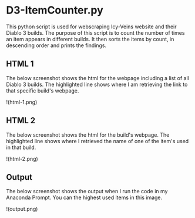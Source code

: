 # D3-ItemCounter.py

This python script is used for webscraping Icy-Veins website and their Diablo 3 builds.
The purpose of this script is to count the number of times an item appears in different builds. It then sorts the items by count, in descending order and prints the findings.

## HTML 1

The below screenshot shows the html for the webpage including a list of all Diablo 3 builds. The highlighted line shows where I am retrieving the link to that specific build's webpage.

!(html-1.png)

## HTML 2

The below screenshot shows the html for the build's webpage. The highlighted line shows where I retrieved the name of one of the item's used in that build.

!(html-2.png)

## Output

The below screenshot shows the output when I run the code in my Anaconda Prompt. You can the highest used items in this image.

!(output.png)